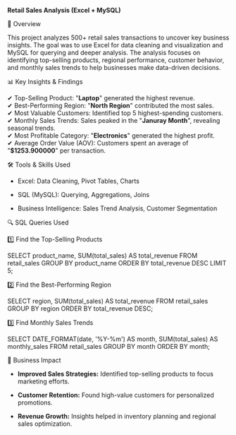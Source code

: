 **Retail Sales Analysis (Excel + MySQL)**  

📌 Overview

This project analyzes 500+ retail sales transactions to uncover key business insights. The goal was to use Excel for data cleaning and visualization and MySQL for querying and deeper analysis. The analysis focuses on identifying top-selling products, regional performance, customer behavior, and monthly sales trends to help businesses make data-driven decisions.

📊 Key Insights & Findings

✔ Top-Selling Product: "**Laptop**" generated the highest revenue.  
✔ Best-Performing Region: "**North Region**" contributed the most sales.  
✔ Most Valuable Customers: Identified top 5 highest-spending customers.  
✔ Monthly Sales Trends: Sales peaked in the "**Januray Month**", revealing seasonal trends.  
✔ Most Profitable Category: "**Electronics**" generated the highest profit.  
✔ Average Order Value (AOV): Customers spent an average of "**$1253.900000**" per transaction.  

🛠 Tools & Skills Used

* Excel: Data Cleaning, Pivot Tables, Charts

* SQL (MySQL): Querying, Aggregations, Joins

* Business Intelligence: Sales Trend Analysis, Customer Segmentation

🔍 SQL Queries Used

1️⃣ Find the Top-Selling Products

SELECT product_name, SUM(total_sales) AS total_revenue
FROM retail_sales
GROUP BY product_name
ORDER BY total_revenue DESC
LIMIT 5;

2️⃣ Find the Best-Performing Region

SELECT region, SUM(total_sales) AS total_revenue
FROM retail_sales
GROUP BY region
ORDER BY total_revenue DESC;

3️⃣ Find Monthly Sales Trends

SELECT DATE_FORMAT(date, '%Y-%m') AS month, SUM(total_sales) AS monthly_sales
FROM retail_sales
GROUP BY month
ORDER BY month;

📜 Business Impact

* **Improved Sales Strategies:** Identified top-selling products to focus marketing efforts.

* **Customer Retention:** Found high-value customers for personalized promotions.

* **Revenue Growth:** Insights helped in inventory planning and regional sales optimization.
